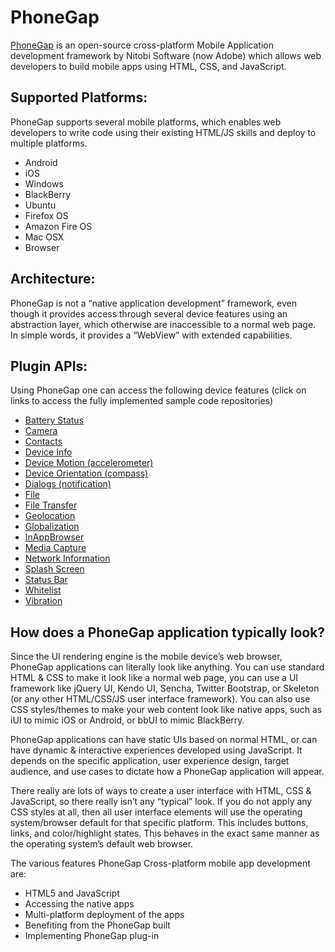 # PhoneGap

[PhoneGap](http://phonegap.com/) is an open-source cross-platform Mobile Application development framework by Nitobi Software (now Adobe) which allows web developers to build mobile apps using HTML, CSS, and JavaScript.

## Supported Platforms:

PhoneGap supports several mobile platforms, which enables web developers to write code using their existing HTML/JS skills and deploy to multiple platforms.

* Android
* iOS
* Windows
* BlackBerry
* Ubuntu
* Firefox OS
* Amazon Fire OS
* Mac OSX
* Browser

## Architecture:

PhoneGap is not a “native application development” framework, even though it provides access through several device features using an abstraction layer, which otherwise are inaccessible to a normal web page. In simple words, it provides a “WebView” with extended capabilities. 

## Plugin APIs:

Using PhoneGap one can access the following device features (click on links to access the fully implemented sample code repositories)

* [Battery Status]()
* [Camera]()
* [Contacts]()
* [Device Info]()
* [Device Motion (accelerometer)]()
* [Device Orientation (compass)]()
* [Dialogs (notification)]()
* [File]()
* [File Transfer]()
* [Geolocation]()
* [Globalization]()
* [InAppBrowser]()
* [Media Capture]()
* [Network Information]()
* [Splash Screen]()
* [Status Bar]()
* [Whitelist]()
* [Vibration]()

## How does a PhoneGap application typically look?

Since the UI rendering engine is the mobile device’s web browser, PhoneGap applications can literally look like anything.   You can use standard HTML & CSS to make it look like a normal web page, you can use a UI framework like jQuery UI, Kendo UI, Sencha, Twitter Bootstrap, or Skeleton (or any other HTML/CSS/JS user interface framework). You can also use CSS styles/themes to make your web content look like native apps, such as iUI to mimic iOS or Android, or bbUI  to mimic BlackBerry.

PhoneGap applications can have static UIs based on normal HTML, or can have dynamic & interactive experiences developed using JavaScript.   It depends on the specific application, user experience design, target audience, and use cases to dictate how a PhoneGap application will appear.

There really are lots of ways to create a user interface with HTML, CSS & JavaScript, so there really isn’t any “typical” look.   If you do not apply any CSS styles at all, then all user interface elements will use the operating system/browser default for that specific platform.   This includes buttons, links, and color/highlight states.   This behaves in the exact same manner as the operating system’s default web browser.

The various features PhoneGap Cross-platform mobile app development are:
* HTML5 and JavaScript
* Accessing the native apps
* Multi-platform deployment of the apps
* Benefiting from the PhoneGap built
* Implementing PhoneGap plug-in